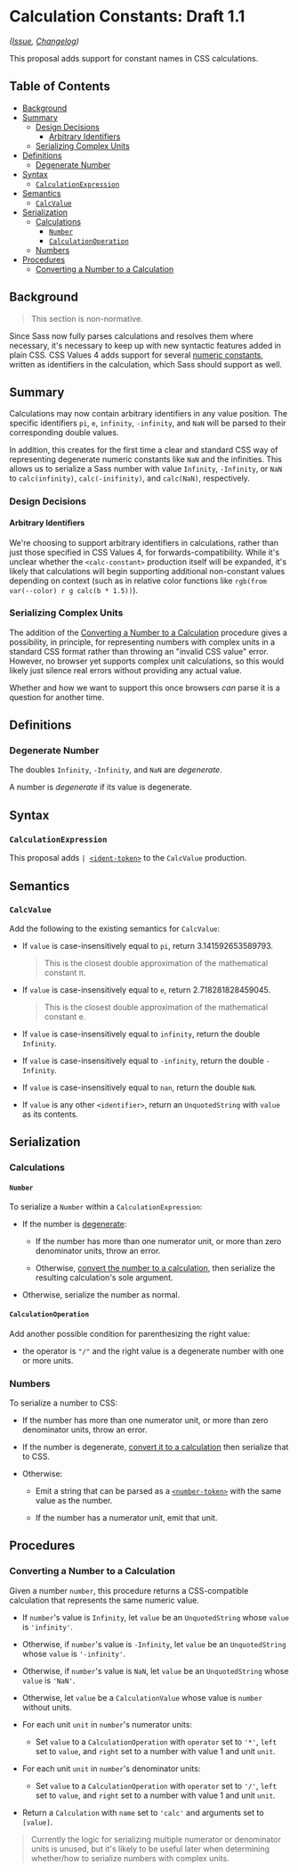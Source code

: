 # Calculation Constants: Draft 1.1

*([Issue](https://github.com/sass/sass/issues/3258), [Changelog](calc-constants.changes.md))*

This proposal adds support for constant names in CSS calculations.

## Table of Contents

* [Background](#background)
* [Summary](#summary)
  * [Design Decisions](#design-decisions)
    * [Arbitrary Identifiers](#arbitrary-identifiers)
  * [Serializing Complex Units](#serializing-complex-units)
* [Definitions](#definitions)
  * [Degenerate Number](#degenerate-number)
* [Syntax](#syntax)
  * [`CalculationExpression`](#calculationexpression)
* [Semantics](#semantics)
  * [`CalcValue`](#calcvalue)
* [Serialization](#serialization)
  * [Calculations](#calculations)
    * [`Number`](#number)
    * [`CalculationOperation`](#calculationoperation)
  * [Numbers](#numbers)
* [Procedures](#procedures)
  * [Converting a Number to a Calculation](#converting-a-number-to-a-calculation)

## Background

> This section is non-normative.

Since Sass now fully parses calculations and resolves them where necessary, it's
necessary to keep up with new syntactic features added in plain CSS. CSS Values
4 adds support for several [numeric constants], written as identifiers in the
calculation, which Sass should support as well.

[numeric constants]: https://www.w3.org/TR/css-values-4/#calc-constants

## Summary

Calculations may now contain arbitrary identifiers in any value position. The
specific identifiers `pi`, `e`, `infinity`, `-infinity`, and `NaN` will be
parsed to their corresponding double values.

In addition, this creates for the first time a clear and standard CSS way of
representing degenerate numeric constants like `NaN` and the infinities. This
allows us to serialize a Sass number with value `Infinity`, `-Infinity`, or
`NaN` to `calc(infinity)`, `calc(-inifinity)`, and `calc(NaN)`, respectively.

### Design Decisions

#### Arbitrary Identifiers

We're choosing to support arbitrary identifiers in calculations, rather than
just those specified in CSS Values 4, for forwards-compatibility. While it's
unclear whether the `<calc-constant>` production itself will be expanded, it's
likely that calculations will begin supporting additional non-constant values
depending on context (such as in relative color functions like `rgb(from
var(--color) r g calc(b * 1.5))`).

### Serializing Complex Units

The addition of the [Converting a Number to a Calculation] procedure gives a
possibility, in principle, for representing numbers with complex units in a
standard CSS format rather than throwing an "invalid CSS value" error. However,
no browser yet supports complex unit calculations, so this would likely just
silence real errors without providing any actual value.

[Converting a Number to a Calculation]: #converting-a-number-to-a-calculation

Whether and how we want to support this once browsers _can_ parse it is a
question for another time.

## Definitions

### Degenerate Number

The doubles `Infinity`, `-Infinity`, and `NaN` are _degenerate_.

A number is _degenerate_ if its value is degenerate.

## Syntax

### `CalculationExpression`

This proposal adds <code>| [\<ident-token>]</code> to the `CalcValue`
production.

[\<ident-token>]: https://drafts.csswg.org/css-syntax-3/#ident-token-diagram

## Semantics

### `CalcValue`

Add the following to the existing semantics for `CalcValue`:

* If `value` is case-insensitively equal to `pi`, return 3.141592653589793.

  > This is the closest double approximation of the mathematical constant π.

* If `value` is case-insensitively equal to `e`, return 2.718281828459045.

  > This is the closest double approximation of the mathematical constant e.

* If `value` is case-insensitively equal to `infinity`, return the double
  `Infinity`.

* If `value` is case-insensitively equal to `-infinity`, return the double
  `-Infinity`.

* If `value` is case-insensitively equal to `nan`, return the double `NaN`.

* If `value` is any other `<identifier>`, return an `UnquotedString` with
  `value` as its contents.

## Serialization

### Calculations

#### `Number`

To serialize a `Number` within a `CalculationExpression`:

* If the number is [degenerate]:

  * If the number has more than one numerator unit, or more than zero denominator
    units, throw an error.

  * Otherwise, [convert the number to a calculation], then serialize the
    resulting calculation's sole argument.

  [degenerate]: #degenerate-number
  [convert the number to a calculation]: #converting-a-number-to-a-calculation

* Otherwise, serialize the number as normal.

#### `CalculationOperation`

Add another possible condition for parenthesizing the right value:

* the operator is `"/"` and the right value is a degenerate number with one or
  more units.

### Numbers

To serialize a number to CSS:

* If the number has more than one numerator unit, or more than zero denominator
  units, throw an error.

* If the number is degenerate, [convert it to a calculation] then serialize that
  to CSS.

  [convert it to a calculation]: ../spec/types/number.md#converting-a-number-to-a-calculation

* Otherwise:

  * Emit a string that can be parsed as a [`<number-token>`] with the
    same value as the number.

  * If the number has a numerator unit, emit that unit.

  [`<number-token>`]: https://www.w3.org/TR/css-syntax-3/#typedef-number-token

## Procedures

### Converting a Number to a Calculation

Given a number `number`, this procedure returns a CSS-compatible calculation
that represents the same numeric value.

* If `number`'s value is `Infinity`, let `value` be an `UnquotedString` whose
  `value` is `'infinity'`.

* Otherwise, if `number`'s value is `-Infinity`, let `value` be an
  `UnquotedString` whose `value` is `'-infinity'`.

* Otherwise, if `number`'s value is `NaN`, let `value` be an `UnquotedString`
  whose `value` is `'NaN'`.

* Otherwise, let `value` be a `CalculationValue` whose value is `number` without
  units.

* For each unit `unit` in `number`'s numerator units:

  * Set `value` to a `CalculationOperation` with `operator` set to `'*'`, `left`
    set to `value`, and `right` set to a number with value 1 and unit `unit`.

* For each unit `unit` in `number`'s denominator units:

  * Set `value` to a `CalculationOperation` with `operator` set to `'/'`, `left`
    set to `value`, and `right` set to a number with value 1 and unit `unit`.

* Return a `Calculation` with `name` set to `'calc'` and arguments set to
  `[value]`.

> Currently the logic for serializing multiple numerator or denominator units is
> unused, but it's likely to be useful later when determining whether/how to
> serialize numbers with complex units.
